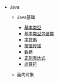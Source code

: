 * Java

  * Java基础
  
    * [基本类型](./notes/Java/Java基础/基本类型.md)
    * [基本类型包装类](./notes/Java/Java基础/基本类型包装类.md)
    * [字符串](./notes/Java/Java基础/字符串.md)
    * [按值传递](./notes/Java/Java基础/按值传递.md)
    * [数组](./notes/Java/Java基础/数组.md)
    * [正则表达式](./notes/Java/Java基础/正则表达式.md)
    * [运算符](./notes/Java/Java基础/运算符.md)

  * 面向对象

  

